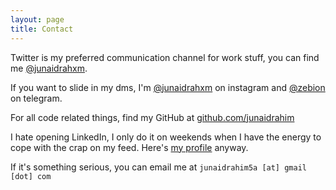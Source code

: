 ```yaml
---
layout: page
title: Contact
---
```


Twitter is my preferred communication channel for work stuff, you can find me [@junaidrahxm](https://twitter.com/junaidrahxm).

If you want to slide in my dms, I'm [@junaidrahxm](https://www.instagram.com/junaidrahxm/) on instagram and [@zebion](https://t.me/zebion) on telegram.

For all code related things, find my GitHub at [github.com/junaidrahim](https://github.com/junaidrahim)

I hate opening LinkedIn, I only do it on weekends when I have the energy to cope with the crap on my feed. Here's [my profile](https://www.linkedin.com/in/junaidrahim/) anyway.

If it's something serious, you can email me at `junaidrahim5a [at] gmail [dot] com`